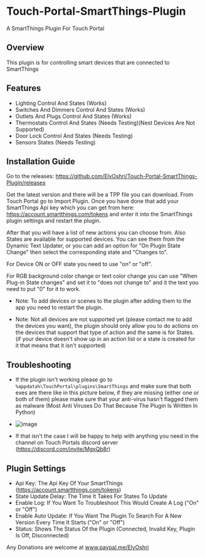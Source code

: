 # Touch-Portal-SmartThings-Plugin
A SmartThings Plugin For Touch Portal

## Overview

This plugin is for controlling smart devices that are connected to SmartThings

## Features

* Lighting Control And States (Works)
* Switches And Dimmers Control And States (Works)
* Outlets And Plugs Control And States (Works)
* Thermostats Control And States (Needs Testing)(Nest Devices Are Not Supported)
* Door Lock Control And States (Needs Testing)
* Sensors States (Needs Testing)

## Installation Guide

Go to the releases:
https://github.com/ElyOshri/Touch-Portal-SmartThings-Plugin/releases

Get the latest version and there will be a TPP file you can download. From Touch Portal go to Import Plugin. Once you have done that add your SmartThings Api key which you can get from here: https://account.smartthings.com/tokens and enter it into the SmartThings plugin settings and restart the plugin.

After that you will have a list of new actions you can choose from. Also States are available for supported devices. You can see them from the Dynamic Text Updater, or you can add an option for "On Plugin State Change" then select the corresponding state and "Changes to". 

For Device ON or OFF state you need to use "on" or "off".

For RGB background color change or text color change you can use "When Plug-in State changes" and set it to "does not change to" and it the text you need to put "0" for it to work.


* Note: To add devices or scenes to the plugin after adding them to the app you need to restart the plugin.

* Note: Not all devices are not supported yet (please contact me to add the devices you want), the plugin should only allow you to do actions on the devices that support that type of action and the same is for States. (if your device doesn't show up in an action list or a state is created for it that means that it isn't supported)

## Troubleshooting

* If the plugin isn't working please go to ``%appdata%\TouchPortal\plugins\SmartThings`` and make sure that both exes are there like in this picture below, if they are missing (either one or both of them) please make sure that your anti-virus hasn't flagged them as malware (Most Anti Viruses Do That Because The Plugin Is Written In Python)
* ![image](https://user-images.githubusercontent.com/79017393/114606833-749dcb80-9ca4-11eb-853a-efd40a762be9.png)

* If that isn't the case I will be happy to help with anything you need in the channel on Touch Portals discord server (https://discord.com/invite/MgxQb8r)



## Plugin Settings
* Api Key: The Api Key Of Your SmartThings (https://account.smartthings.com/tokens) 
* State Update Delay: The Time It Takes For States To Update
* Enable Log: If You Want To Troubleshoot This Would Create A Log ("On" or "Off")
* Enable Auto Update: If You Want The Plugin To Search For A New Version Every Time It Starts ("On" or "Off")
* Status: Shows The Status Of the Plugin (Connected, Invalid Key, Plugin Is Off, Disconnected)



Any Donations are welcome at www.paypal.me/ElyOshri 
